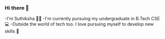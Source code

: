 ### Hi there 👋

<!--
**Suthiksha/Suthiksha** is a ✨ _special_ ✨ repository because its `README.md` (this file) appears on your GitHub profile.

Here are some ideas to get you started:

- 🔭 I’m currently working on ...
- 🌱 I’m currently learning ...
- 👯 I’m looking to collaborate on ...
- 🤔 I’m looking for help with ...
- 💬 Ask me about ...
- 📫 How to reach me: ...
- 😄 Pronouns: ...
- ⚡ Fun fact: ...
-->
-I'm Suthiksha 👧🏽
-I'm currently pursuing my undergraduate in B.Tech CSE 💻
-Outside the world of tech too. I love pursuing myself to develop new skills 🚀
